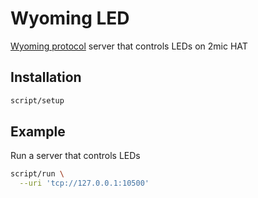 # Wyoming LED

[Wyoming protocol](https://github.com/rhasspy/wyoming) server that controls LEDs on 2mic HAT

## Installation

``` sh
script/setup
```


## Example

Run a server that controls LEDs

``` sh
script/run \
  --uri 'tcp://127.0.0.1:10500'
```
